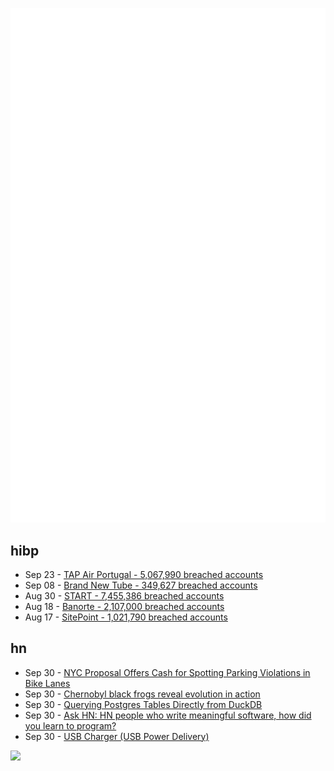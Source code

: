 ![Metrics](https://raw.githubusercontent.com/phixion/phixion/master/metrics.svg)

## hibp

<!--
for https://github.com/phixion/phixion/blob/main/.github/workflows/feeds.yml
-->
<!--START_SECTION:haveibeenpwnd-->
- Sep 23 - [TAP Air Portugal - 5,067,990 breached accounts](https://haveibeenpwned.com/PwnedWebsites#TAPAirPortugal)
- Sep 08 - [Brand New Tube - 349,627 breached accounts](https://haveibeenpwned.com/PwnedWebsites#BrandNewTube)
- Aug 30 - [START - 7,455,386 breached accounts](https://haveibeenpwned.com/PwnedWebsites#Start)
- Aug 18 - [Banorte - 2,107,000 breached accounts](https://haveibeenpwned.com/PwnedWebsites#Banorte)
- Aug 17 - [SitePoint - 1,021,790 breached accounts](https://haveibeenpwned.com/PwnedWebsites#SitePoint)
<!--END_SECTION:haveibeenpwnd-->

## hn

<!--
for https://github.com/phixion/phixion/blob/main/.github/workflows/feeds.yml
-->
<!--START_SECTION:hn-->
- Sep 30 - [NYC Proposal Offers Cash for Spotting Parking Violations in Bike Lanes](https://www.bloomberg.com/news/articles/2022-09-29/nyc-may-pay-people-for-reporting-bike-lane-blockers)
- Sep 30 - [Chernobyl black frogs reveal evolution in action](https://phys.org/news/2022-09-chernobyl-black-frogs-reveal-evolution.html)
- Sep 30 - [Querying Postgres Tables Directly from DuckDB](https://duckdb.org/2022/09/30/postgres-scanner.html)
- Sep 30 - [Ask HN: HN people who write meaningful software, how did you learn to program?](https://news.ycombinator.com/item?id=33035576)
- Sep 30 - [USB Charger (USB Power Delivery)](https://www.usb.org/usb-charger-pd)
<!--END_SECTION:hn-->

<!--
for https://yhype.me
-->
![](https://hit.yhype.me/github/profile?user_id=13013670)
